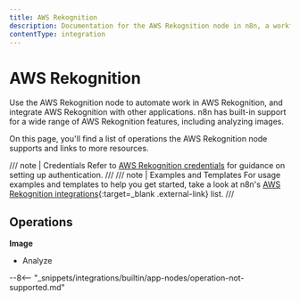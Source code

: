 ```yaml
---
title: AWS Rekognition
description: Documentation for the AWS Rekognition node in n8n, a workflow automation platform. Includes details of operations and configuration, and links to examples and credentials information.
contentType: integration
---
```


# AWS Rekognition

Use the AWS Rekognition node to automate work in AWS Rekognition, and integrate AWS Rekognition with other applications. n8n has built-in support for a wide range of AWS Rekognition features, including analyzing images.

On this page, you'll find a list of operations the AWS Rekognition node supports and links to more resources.

/// note | Credentials
Refer to [AWS Rekognition credentials](/integrations/builtin/credentials/aws/) for guidance on setting up authentication. 
///
/// note | Examples and Templates
For usage examples and templates to help you get started, take a look at n8n's [AWS Rekognition integrations](https://n8n.io/integrations/aws-rekognition/){:target=_blank .external-link} list.
///


## Operations

**Image**

- Analyze


--8<-- "_snippets/integrations/builtin/app-nodes/operation-not-supported.md"

